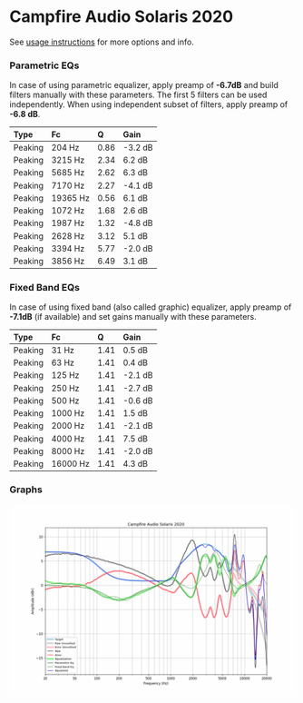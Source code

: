 # Campfire Audio Solaris 2020
See [usage instructions](https://github.com/jaakkopasanen/AutoEq#usage) for more options and info.

### Parametric EQs
In case of using parametric equalizer, apply preamp of **-6.7dB** and build filters manually
with these parameters. The first 5 filters can be used independently.
When using independent subset of filters, apply preamp of **-6.8 dB**.

| Type    | Fc       |    Q | Gain    |
|:--------|:---------|:-----|:--------|
| Peaking | 204 Hz   | 0.86 | -3.2 dB |
| Peaking | 3215 Hz  | 2.34 | 6.2 dB  |
| Peaking | 5685 Hz  | 2.62 | 6.3 dB  |
| Peaking | 7170 Hz  | 2.27 | -4.1 dB |
| Peaking | 19365 Hz | 0.56 | 6.1 dB  |
| Peaking | 1072 Hz  | 1.68 | 2.6 dB  |
| Peaking | 1987 Hz  | 1.32 | -4.8 dB |
| Peaking | 2628 Hz  | 3.12 | 5.1 dB  |
| Peaking | 3394 Hz  | 5.77 | -2.0 dB |
| Peaking | 3856 Hz  | 6.49 | 3.1 dB  |

### Fixed Band EQs
In case of using fixed band (also called graphic) equalizer, apply preamp of **-7.1dB**
(if available) and set gains manually with these parameters.

| Type    | Fc       |    Q | Gain    |
|:--------|:---------|:-----|:--------|
| Peaking | 31 Hz    | 1.41 | 0.5 dB  |
| Peaking | 63 Hz    | 1.41 | 0.4 dB  |
| Peaking | 125 Hz   | 1.41 | -2.1 dB |
| Peaking | 250 Hz   | 1.41 | -2.7 dB |
| Peaking | 500 Hz   | 1.41 | -0.6 dB |
| Peaking | 1000 Hz  | 1.41 | 1.5 dB  |
| Peaking | 2000 Hz  | 1.41 | -2.1 dB |
| Peaking | 4000 Hz  | 1.41 | 7.5 dB  |
| Peaking | 8000 Hz  | 1.41 | -2.0 dB |
| Peaking | 16000 Hz | 1.41 | 4.3 dB  |

### Graphs
![](./Campfire%20Audio%20Solaris%202020.png)